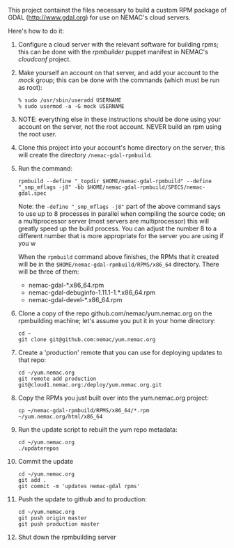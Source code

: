 This project containst the files necessary to build a custom RPM package of GDAL (http://www.gdal.org)
for use on NEMAC's cloud servers.

Here's how to do it:

1. Configure a cloud server with the relevant software for building
   rpms; this can be done with the _rpmbuilder_ puppet manifest in
   NEMAC's _cloudconf_ project.
  
1. Make yourself an account on that server, and add your account to the
   _mock_ group; this can be done with the commands (which must be run
   as root):
   
   ```
   % sudo /usr/sbin/useradd USERNAME
   % sudo usermod -a -G mock USERNAME
   ```
      
1. NOTE: everything else in these instructions should be done using
   your account on the server, not the root account.  NEVER build an
   rpm using the root user.
      
1. Clone this project into your account's home directory on the server;
   this will create the directory `/nemac-gdal-rpmbuild`.
  
1. Run the command:

   ```
   rpmbuild --define "_topdir $HOME/nemac-gdal-rpmbuild" --define "_smp_mflags -j8" -bb $HOME/nemac-gdal-rpmbuild/SPECS/nemac-gdal.spec
   ```
 
   Note: the `-define "_smp_mflags -j8"` part of the above command says
   to use up to 8 processes in parallel when compiling the source code;
   on a multiprocessor server (most servers are multiprocessor) this
   will greatly speed up the build process.  You can adjust the number
   8 to a different number that is more appropriate for the server you
   are using if you w
 
   When the `rpmbuild` command above finishes, the RPMs that it created will be in the
   `$HOME/nemac-gdal-rpmbuild/RPMS/x86_64` directory.  There will be three of them:
 
     * nemac-gdal-*.x86_64.rpm
     * nemac-gdal-debuginfo-1.11.1-1.*.x86_64.rpm
     * nemac-gdal-devel-*.x86_64.rpm
    
1. Clone a copy of the repo github.com/nemac/yum.nemac.org on the rpmbuilding
   machine; let's assume you put it in your home directory:

   ```
   cd ~
   git clone git@github.com:nemac/yum.nemac.org
   ```

1. Create a 'production' remote that you can use for deploying updates to that repo:

   ```
   cd ~/yum.nemac.org
   git remote add production git@cloud1.nemac.org:/deploy/yum.nemac.org.git
   ```

1. Copy the RPMs you just built over into the yum.nemac.org project:

   ```
   cp ~/nemac-gdal-rpmbuild/RPMS/x86_64/*.rpm ~/yum.nemac.org/html/x86_64
   ```

1. Run the update script to rebuilt the yum repo metadata:

   ```
   cd ~/yum.nemac.org
   ./updaterepos
   ```

1. Commit the update

   ```
   cd ~/yum.nemac.org
   git add .
   git commit -m 'updates nemac-gdal rpms'
   ```

1. Push the update to github and to production:

   ```
   cd ~/yum.nemac.org
   git push origin master
   git push production master
   ```

1. Shut down the rpmbuilding server
